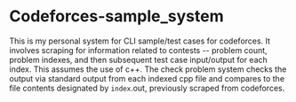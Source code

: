 # Codeforces-sample_system

This is my personal system for CLI sample/test cases for codeforces. It involves scraping for information related to contests -- problem count, problem indexes, and then subsequent test case input/output for each index. This assumes the use of c++. The check problem system checks the output via standard output from each indexed cpp file and compares to the file contents designated by `index`.out, previously scraped from codeforces.
